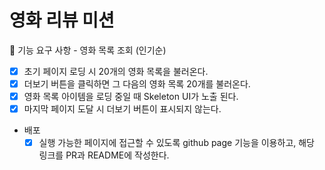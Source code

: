 # 영화 리뷰 미션

🎯 기능 요구 사항 - 영화 목록 조회 (인기순)

- [x] 초기 페이지 로딩 시 20개의 영화 목록을 불러온다.
- [x] 더보기 버튼을 클릭하면 그 다음의 영화 목록 20개를 불러온다.
- [x] 영화 목록 아이템을 로딩 중일 때 Skeleton UI가 노출 된다.
- [x] 마지막 페이지 도달 시 더보기 버튼이 표시되지 않는다.

- 배포
  - [x] 실행 가능한 페이지에 접근할 수 있도록 github page 기능을 이용하고, 해당 링크를 PR과 README에 작성한다.
